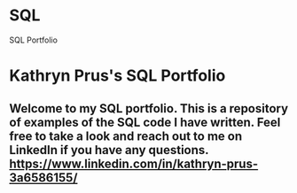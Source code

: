 # SQL
SQL Portfolio

# Kathryn Prus's SQL Portfolio

## Welcome to my SQL portfolio. This is a repository of examples of the SQL code I have written. Feel free to take a look and reach out to me on LinkedIn if you have any questions. https://www.linkedin.com/in/kathryn-prus-3a6586155/
